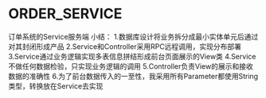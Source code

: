 ORDER_SERVICE
=============

订单系统的Service服务端
小结：
1.数据库设计将业务拆分成最小实体单元后通过对其封闭形成产品
2.Service和Controller采用RPC远程调用，实现分布部署
3.Service通过业务逻辑实现多表信息拼结形成前台页面展示的View类
4.Service不做任何数据检验，只实现业务逻辑的调用
5.Controller负责View的展示和接收数据的准确性
6.为了前台数据传入的一至性，我采用所有Parameter都使用String类型，转换放在Service去实现
